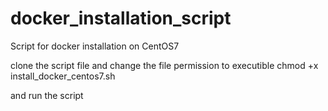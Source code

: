 # docker_installation_script
Script for docker installation on CentOS7

clone the script file and change the file permission to executible 
chmod +x install_docker_centos7.sh

and run the script
